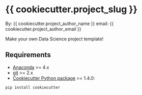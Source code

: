 # {{ cookiecutter.project_slug }}

By: {{ cookiecutter.project_author_name }}
email: {{ cookiecutter.project_author_email }}

Make your own Data Science project template!

## Requirements

- [Anaconda](https://www.anaconda.com/download/) >= 4.x
- [git](https://git-scm.com/) >= 2.x
- [Cookiecutter Python package](http://cookiecutter.readthedocs.org/en/latest/installation.html) >= 1.4.0:

``` bash
pip install cookiecutter